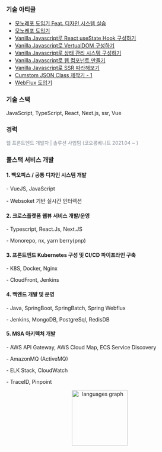 ###

### 기술 아티클 
- [모노레포 도입기 Feat. 디자인 시스템 실습 ](https://ineedbentely.tistory.com/13)
- [모노레포 도입기](https://ineedbentely.tistory.com/12)
- [Vanilla Javascript로 React useState Hook 구성하기](https://ineedbentely.tistory.com/14)
- [Vanilla Javascript로 VertualDOM 구성하기](https://www.naver.com)
- [Vanilla Javascript로 상태 관리 시스템 구성하기](https://www.daum.net)
- [Vanilla Javascript로 웹 컴포넌트 만들기](https://www.daum.net)
- [Vanilla Javascript로 SSR 따라해보기](https://www.daum.net)
- [Cumstom JSON Class 제작기 - 1](https://ineedbentely.tistory.com/10)
- [WebFlux 도입기](https://ineedbentely.tistory.com/8)

###
### 기술 스택
JavaScript, TypeScript, React, Next.js, ssr, Vue

<h3>경력</h3> 
<span style="color: #878e98; font-size: 13px; text-align: left; line-height: 19px;">웹 프론트엔드 개발자  | 솔루션 사업팀 (코오롱베니트 2021.04 ~ ) </span>

###
###
<h3> 풀스택 서비스 개발 </h3>
<h4>1. 백오피스 / 공통 디자인 시스템 개발 </h4>

<p> - VueJS, JavaScript</p>
<p> - Websoket 기반 실시간 인터렉션</p>

<h4>2. 크로스플랫폼 웹뷰 서비스 개발/운영</h4>

<p> - Typescript, React.Js, Next.JS</p>
<p> - Monorepo, nx, yarn berry(pnp)</p>

<h4>3. 프론트엔드 Kubernetes 구성 및 CI/CD 파이프라인 구축</h4>

<p> - K8S, Docker, Nginx</p>
<p> - CloudFront, Jenkins</p>

<h4>4. 백엔드 개발 및 운영</h4>

<p> - Java, SpringBoot, SpringBatch, Spring Webflux</p>
<p> - Jenkins, MongoDB, PostgreSql, RedisDB</p>

<h4>5. MSA 아키텍처 개발</h4>

<p>  - AWS API Gateway, AWS Cloud Map, ECS Service Discovery</p>
<p>  - AmazonMQ (ActiveMQ) </p>
<p>  - ELK Stack, CloudWatch</p>
<p>  - TraceID, Pinpoint</p>


<div align="center">
  <img src="https://github-readme-stats.vercel.app/api/top-langs?username=lightgoorm&locale=en&hide_title=false&layout=compact&card_width=320&langs_count=5&theme=dracula&hide_border=false" height="150" alt="languages graph"  />
</div>

